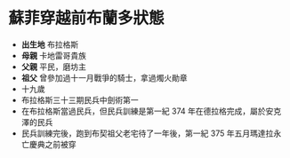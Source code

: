 # 蘇菲穿越前布蘭多狀態

- **出生地** 布拉格斯
- **母親** 卡地雷哥貴族
- **父親** 平民，磨坊主
- **祖父** 曾參加過十一月戰爭的騎士，拿過燭火勛章
- 十九歲
- 布拉格斯三十三期民兵中劍術第一
- 在布拉格斯當過民兵，但民兵訓練是第一紀 374 年在德拉格完成，屬於安克澤的民兵
- 民兵訓練完後，跑到布契祖父老宅待了一年後，第一紀 375 年五月瑪達拉永亡慶典之前被穿